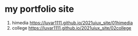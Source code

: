 # my portfolio site
1. himedia https://luvar1111.github.io/2021uiux_site/01himedia
1. college https://luvar1111.github.io/2021uiux_site/02college
